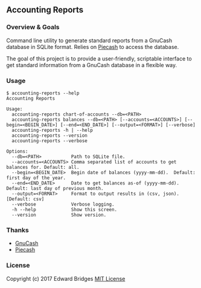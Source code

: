 ## Accounting Reports

### Overview & Goals
Command line utility to generate standard reports from a GnuCash database in SQLite format.  Relies on [Piecash](https://github.com/sdementen/piecash) to access the database.

The goal of this project is to provide a user-friendly, scriptable interface to get standard information from a GnuCash database in a flexible way.

### Usage

```
$ accounting-reports --help
Accounting Reports

Usage:
  accounting-reports chart-of-accounts --db=<PATH>
  accounting-reports balances --db=<PATH> [--accounts=<ACCOUNTS>] [--begin=<BEGIN_DATE>] [--end=<END_DATE>] [--output=<FORMAT>] [--verbose]
  accounting-reports -h | --help
  accounting-reports --version
  accounting-reports --verbose

Options:
  --db=<PATH>           Path to SQLite file.
  --accounts=<ACCOUNTS> Comma separated list of accounts to get balances for. Default: all.
  --begin=<BEGIN_DATE>  Begin date of balances (yyyy-mm-dd).  Default: first day of the year.
  --end=<END_DATE>      Date to get balances as-of (yyyy-mm-dd).  Default: last day of previous month.
  --output=<FORMAT>     Format to output results in (csv, json). [Default: csv]
  --verbose             Verbose logging.
  -h --help             Show this screen.
  --version             Show version.
```

### Thanks

* [GnuCash](https://www.gnucash.org/)
* [Piecash](https://github.com/sdementen/piecash)

### License

Copyright (c) 2017 Edward Bridges
[MIT License](LICENSE)
